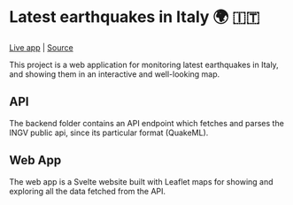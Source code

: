 # Latest earthquakes in Italy 🌍 🇮🇹
<a href="https://ingv.alombi.xyz">Live app</a> | <a href="http://www.ingv.it/">Source</a>

This project is a web application for monitoring latest earthquakes in Italy, and showing them in an interactive and well-looking map.

## API
The backend folder contains an API endpoint which fetches and parses the INGV public api, since its particular format (QuakeML).
## Web App
The web app is a Svelte website built with Leaflet maps for showing and exploring all the data fetched from the API.
